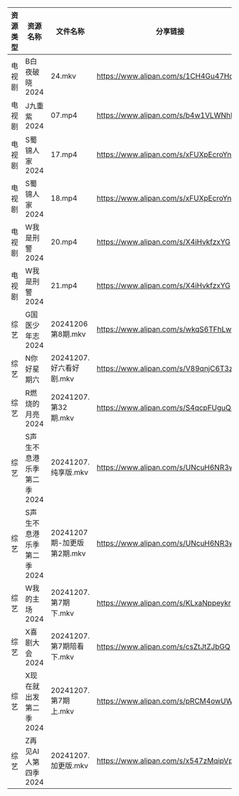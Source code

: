 | 资源类型 | 资源名称            | 文件名称                 | 分享链接                                 | 更新时间                |
| ---- | --------------- | -------------------- | ------------------------------------ | ------------------- |
| 电视剧  | B白夜破晓2024       | 24.mkv               | https://www.alipan.com/s/1CH4Gu47Hq3 | 2024-12-07 12:05:08 |
| 电视剧  | J九重紫2024        | 07.mp4               | https://www.alipan.com/s/b4w1VLWNhRP | 2024-12-07 20:05:30 |
| 电视剧  | S蜀锦人家2024       | 17.mp4               | https://www.alipan.com/s/xFUXpEcroYn | 2024-12-07 14:06:04 |
| 电视剧  | S蜀锦人家2024       | 18.mp4               | https://www.alipan.com/s/xFUXpEcroYn | 2024-12-07 14:06:04 |
| 电视剧  | W我是刑警2024       | 20.mp4               | https://www.alipan.com/s/X4iHvkfzxYG | 2024-12-07 00:06:10 |
| 电视剧  | W我是刑警2024       | 21.mp4               | https://www.alipan.com/s/X4iHvkfzxYG | 2024-12-07 00:06:09 |
| 综艺   | G国医少年志2024      | 20241206 第8期.mkv     | https://www.alipan.com/s/wkqS6TFhLw8 | 2024-12-07 18:06:38 |
| 综艺   | N你好星期六          | 20241207.好六看好剧.mkv   | https://www.alipan.com/s/V89qnjC6T3z | 2024-12-07 14:07:06 |
| 综艺   | R燃烧的月亮2024      | 20241207.第32期.mkv    | https://www.alipan.com/s/S4qcpFUguQa | 2024-12-07 14:07:18 |
| 综艺   | S声生不息港乐季第二季2024 | 20241207.纯享版.mkv     | https://www.alipan.com/s/UNcuH6NR3w3 | 2024-12-07 14:09:59 |
| 综艺   | S声生不息港乐季第二季2024 | 20241207期-加更版第2期.mkv | https://www.alipan.com/s/UNcuH6NR3w3 | 2024-12-07 14:09:58 |
| 综艺   | W我的主场2024       | 20241207.第7期下.mkv    | https://www.alipan.com/s/KLxaNppeykr | 2024-12-07 14:10:19 |
| 综艺   | X喜剧大会2024       | 20241207.第7期陪看下.mkv  | https://www.alipan.com/s/csZtJtZJbGQ | 2024-12-07 14:10:24 |
| 综艺   | X现在就出发第二季2024   | 20241207.第7期上.mkv    | https://www.alipan.com/s/pRCM4owUWkM | 2024-12-07 14:10:27 |
| 综艺   | Z再见AI人第四季2024   | 20241207.加更版.mkv     | https://www.alipan.com/s/x547zMqipVp | 2024-12-07 13:08:37 |
